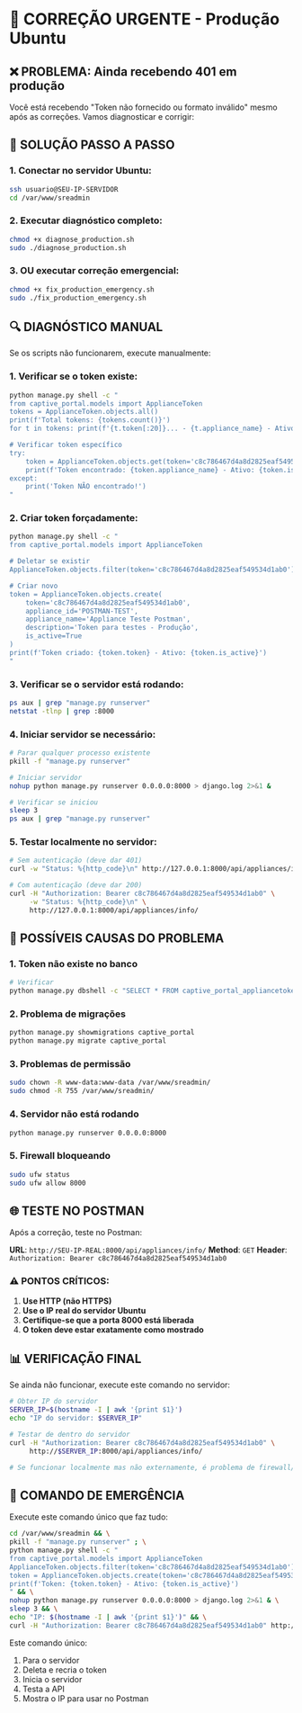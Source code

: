 # 🚨 CORREÇÃO URGENTE - Produção Ubuntu

## ❌ PROBLEMA: Ainda recebendo 401 em produção

Você está recebendo "Token não fornecido ou formato inválido" mesmo após as correções. Vamos diagnosticar e corrigir:

## 🔧 SOLUÇÃO PASSO A PASSO

### 1. **Conectar no servidor Ubuntu:**
```bash
ssh usuario@SEU-IP-SERVIDOR
cd /var/www/sreadmin
```

### 2. **Executar diagnóstico completo:**
```bash
chmod +x diagnose_production.sh
sudo ./diagnose_production.sh
```

### 3. **OU executar correção emergencial:**
```bash
chmod +x fix_production_emergency.sh
sudo ./fix_production_emergency.sh
```

## 🔍 DIAGNÓSTICO MANUAL

Se os scripts não funcionarem, execute manualmente:

### 1. **Verificar se o token existe:**
```bash
python manage.py shell -c "
from captive_portal.models import ApplianceToken
tokens = ApplianceToken.objects.all()
print(f'Total tokens: {tokens.count()}')
for t in tokens: print(f'{t.token[:20]}... - {t.appliance_name} - Ativo: {t.is_active}')

# Verificar token específico
try:
    token = ApplianceToken.objects.get(token='c8c786467d4a8d2825eaf549534d1ab0')
    print(f'Token encontrado: {token.appliance_name} - Ativo: {token.is_active}')
except:
    print('Token NÃO encontrado!')
"
```

### 2. **Criar token forçadamente:**
```bash
python manage.py shell -c "
from captive_portal.models import ApplianceToken

# Deletar se existir
ApplianceToken.objects.filter(token='c8c786467d4a8d2825eaf549534d1ab0').delete()

# Criar novo
token = ApplianceToken.objects.create(
    token='c8c786467d4a8d2825eaf549534d1ab0',
    appliance_id='POSTMAN-TEST',
    appliance_name='Appliance Teste Postman',
    description='Token para testes - Produção',
    is_active=True
)
print(f'Token criado: {token.token} - Ativo: {token.is_active}')
"
```

### 3. **Verificar se o servidor está rodando:**
```bash
ps aux | grep "manage.py runserver"
netstat -tlnp | grep :8000
```

### 4. **Iniciar servidor se necessário:**
```bash
# Parar qualquer processo existente
pkill -f "manage.py runserver"

# Iniciar servidor
nohup python manage.py runserver 0.0.0.0:8000 > django.log 2>&1 &

# Verificar se iniciou
sleep 3
ps aux | grep "manage.py runserver"
```

### 5. **Testar localmente no servidor:**
```bash
# Sem autenticação (deve dar 401)
curl -w "Status: %{http_code}\n" http://127.0.0.1:8000/api/appliances/info/

# Com autenticação (deve dar 200)
curl -H "Authorization: Bearer c8c786467d4a8d2825eaf549534d1ab0" \
     -w "Status: %{http_code}\n" \
     http://127.0.0.1:8000/api/appliances/info/
```

## 🎯 POSSÍVEIS CAUSAS DO PROBLEMA

### 1. **Token não existe no banco**
```bash
# Verificar
python manage.py dbshell -c "SELECT * FROM captive_portal_appliancetoken WHERE token='c8c786467d4a8d2825eaf549534d1ab0';"
```

### 2. **Problema de migrações**
```bash
python manage.py showmigrations captive_portal
python manage.py migrate captive_portal
```

### 3. **Problemas de permissão**
```bash
sudo chown -R www-data:www-data /var/www/sreadmin/
sudo chmod -R 755 /var/www/sreadmin/
```

### 4. **Servidor não está rodando**
```bash
python manage.py runserver 0.0.0.0:8000
```

### 5. **Firewall bloqueando**
```bash
sudo ufw status
sudo ufw allow 8000
```

## 🌐 TESTE NO POSTMAN

Após a correção, teste no Postman:

**URL**: `http://SEU-IP-REAL:8000/api/appliances/info/`
**Method**: `GET`
**Header**: `Authorization: Bearer c8c786467d4a8d2825eaf549534d1ab0`

### ⚠️ PONTOS CRÍTICOS:

1. **Use HTTP (não HTTPS)**
2. **Use o IP real do servidor Ubuntu**
3. **Certifique-se que a porta 8000 está liberada**
4. **O token deve estar exatamente como mostrado**

## 📊 VERIFICAÇÃO FINAL

Se ainda não funcionar, execute este comando no servidor:

```bash
# Obter IP do servidor
SERVER_IP=$(hostname -I | awk '{print $1}')
echo "IP do servidor: $SERVER_IP"

# Testar de dentro do servidor
curl -H "Authorization: Bearer c8c786467d4a8d2825eaf549534d1ab0" \
     http://$SERVER_IP:8000/api/appliances/info/

# Se funcionar localmente mas não externamente, é problema de firewall/rede
```

## 🚨 COMANDO DE EMERGÊNCIA

Execute este comando único que faz tudo:

```bash
cd /var/www/sreadmin && \
pkill -f "manage.py runserver" ; \
python manage.py shell -c "
from captive_portal.models import ApplianceToken
ApplianceToken.objects.filter(token='c8c786467d4a8d2825eaf549534d1ab0').delete()
token = ApplianceToken.objects.create(token='c8c786467d4a8d2825eaf549534d1ab0', appliance_id='POSTMAN-TEST', appliance_name='Teste Postman', description='Token teste', is_active=True)
print(f'Token: {token.token} - Ativo: {token.is_active}')
" && \
nohup python manage.py runserver 0.0.0.0:8000 > django.log 2>&1 & \
sleep 3 && \
echo "IP: $(hostname -I | awk '{print $1}')" && \
curl -H "Authorization: Bearer c8c786467d4a8d2825eaf549534d1ab0" http://127.0.0.1:8000/api/appliances/info/
```

Este comando único:
1. Para o servidor
2. Deleta e recria o token
3. Inicia o servidor
4. Testa a API
5. Mostra o IP para usar no Postman
